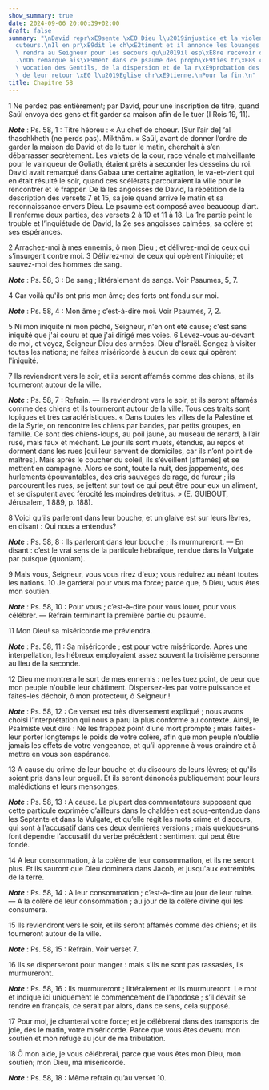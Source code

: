 ```yaml
---
show_summary: true
date: 2024-09-06 20:00:39+02:00
draft: false
summary: "\nDavid repr\xE9sente \xE0 Dieu l\u2019injustice et la violence de ses pers\xE9\
  cuteurs.\nIl en pr\xE9dit le ch\xE2timent et il annonce les louanges qu\u2019il\
  \ rendra au Seigneur pour les secours qu\u2019il esp\xE8re recevoir de sa bont\xE9\
  .\nOn remarque ais\xE9ment dans ce psaume des proph\xE9ties tr\xE8s claires de la\
  \ vocation des Gentils, de la dispersion et de la r\xE9probation des Juifs, et enfin,\
  \ de leur retour \xE0 l\u2019Eglise chr\xE9tienne.\nPour la fin.\n"
title: Chapitre 58
---
```





1 Ne perdez pas entièrement; par David, pour une inscription de titre, quand Saül envoya des gens et fit garder sa maison afin de le tuer (I Rois 19, 11).

***Note*** :  Ps. 58, 1 : Titre hébreu : « Au chef de choeur. [Sur l’air de] ‘al thaschkheth (ne perds pas). Mikthâm. » Saül, avant de donner l’ordre de garder la maison de David et de le tuer le matin, cherchait à s’en débarrasser secrètement. Les valets de la cour, race vénale et malveillante pour le vainqueur de Goliath, étaient prêts à seconder les desseins du roi. David avait remarqué dans Gabaa une certaine agitation, le va-et-vient qui en était résulté le soir, quand ces scélérats parcouraient la ville pour le rencontrer et le frapper. De là les angoisses de David, la répétition de la description des versets 7 et 15, sa joie quand arrive le matin et sa reconnaissance envers Dieu. Le psaume est composé avec beaucoup d’art. Il renferme deux parties, des versets 2 à 10 et 11 à 18. La 1re partie peint le trouble et l’inquiétude de David, la 2e ses angoisses calmées, sa colère et ses espérances.


2 Arrachez-moi à mes ennemis, ô mon Dieu ; et délivrez-moi de ceux qui s'insurgent contre moi. 3 Délivrez-moi de ceux qui opèrent l'iniquité; et sauvez-moi des hommes de sang.

***Note*** :  Ps. 58, 3 : De sang ; littéralement de sangs. Voir Psaumes, 5, 7.

4 Car voilà qu'ils ont pris mon âme; des forts ont fondu sur moi.

***Note*** :  Ps. 58, 4 : Mon âme ; c’est-à-dire moi. Voir Psaumes, 7, 2.

5 Ni mon iniquité ni mon péché, Seigneur, n'en ont été cause; c'est sans iniquité que j'ai couru et que j'ai dirigé mes voies. 6 Levez-vous au-devant de moi, et voyez, Seigneur Dieu des armées. Dieu d'Israël. Songez à visiter toutes les nations; ne faites miséricorde à aucun de ceux qui opèrent l'iniquité.


7 Ils reviendront vers le soir, et ils seront affamés comme des chiens, et ils tourneront autour de la ville.

***Note*** :  Ps. 58, 7 : Refrain. ― Ils reviendront vers le soir, et ils seront affamés comme des chiens et ils tourneront autour de la ville. Tous ces traits sont topiques et très caractéristiques. « Dans toutes les villes de la Palestine et de la Syrie, on rencontre les chiens par bandes, par petits groupes, en famille. Ce sont des chiens-loups, au poil jaune, au museau de renard, à l’air rusé, mais faux et méchant. Le jour ils sont muets, étendus, au repos et dorment dans les rues [qui leur servent de domiciles, car ils n’ont point de maîtres]. Mais après le coucher du soleil, ils s’éveillent [affamés] et se mettent en campagne. Alors ce sont, toute la nuit, des jappements, des hurlements épouvantables, des cris sauvages de rage, de fureur ; ils parcourent les rues, se jettent sur tout ce qui peut être pour eux un aliment, et se disputent avec férocité les moindres détritus. » (E. GUIBOUT, Jérusalem, 1 889, p. 188).


8 Voici qu'ils parleront dans leur bouche; et un glaive est sur leurs lèvres, en disant : Qui nous a entendus?

***Note*** :  Ps. 58, 8 : Ils parleront dans leur bouche ; ils murmureront. ― En disant : c’est le vrai sens de la particule hébraïque, rendue dans la Vulgate par puisque (quoniam).

9 Mais vous, Seigneur, vous vous rirez d'eux; vous réduirez au néant toutes les nations. 10 Je garderai pour vous ma force; parce que, ô Dieu, vous êtes mon soutien.

***Note*** :  Ps. 58, 10 : Pour vous ; c’est-à-dire pour vous louer, pour vous célébrer. ― Refrain terminant la première partie du psaume.


11 Mon Dieu! sa miséricorde me préviendra.

***Note*** :  Ps. 58, 11 : Sa miséricorde ; est pour votre miséricorde. Après une interpellation, les hébreux employaient assez souvent la troisième personne au lieu de la seconde.

12 Dieu me montrera le sort de mes ennemis : ne les tuez point, de peur que mon peuple n'oublie leur châtiment. Dispersez-les par votre puissance et faites-les déchoir, ô mon protecteur, ô Seigneur !

***Note*** :  Ps. 58, 12 : Ce verset est très diversement expliqué ; nous avons choisi l’interprétation qui nous a paru la plus conforme au contexte. Ainsi, le Psalmiste veut dire : Ne les frappez point d’une mort prompte ; mais faites-leur porter longtemps le poids de votre colère, afin que mon peuple n’oublie jamais les effets de votre vengeance, et qu’il apprenne à vous craindre et à mettre en vous son espérance.

13 A cause du crime de leur bouche et du discours de leurs lèvres; et qu'ils soient pris dans leur orgueil. Et ils seront dénoncés publiquement pour leurs malédictions et leurs mensonges,

***Note*** :  Ps. 58, 13 : A cause. La plupart des commentateurs supposent que cette particule exprimée d’ailleurs dans le chaldéen est sous-entendue dans les Septante et dans la Vulgate, et qu’elle régit les mots crime et discours, qui sont à l’accusatif dans ces deux dernières versions ; mais quelques-uns font dépendre l’accusatif du verbe précédent : sentiment qui peut être fondé.

14 A leur consommation, à la colère de leur consommation, et ils ne seront plus. Et ils sauront que Dieu dominera dans Jacob, et jusqu'aux extrémités de la terre.

***Note*** :  Ps. 58, 14 : A leur consommation ; c’est-à-dire au jour de leur ruine. ― A la colère de leur consommation ; au jour de la colère divine qui les consumera.


15 Ils reviendront vers le soir, et ils seront affamés comme des chiens; et ils tourneront autour de la ville.

***Note*** :  Ps. 58, 15 : Refrain. Voir verset 7.


16 Ils se disperseront pour manger : mais s'ils ne sont pas rassasiés, ils murmureront.

***Note*** :  Ps. 58, 16 : Ils murmureront ; littéralement et ils murmureront. Le mot et indique ici uniquement le commencement de l’apodose ; s’il devait se rendre en français, ce serait par alors, dans ce sens, cela supposé.

17 Pour moi, je chanterai votre force; et je célébrerai dans des transports de joie, dès le matin, votre miséricorde. Parce que vous êtes devenu mon soutien et mon refuge au jour de ma tribulation.


18 Ô mon aide, je vous célébrerai, parce que vous êtes mon Dieu, mon soutien; mon Dieu, ma miséricorde.

***Note*** :  Ps. 58, 18 : Même refrain qu’au verset 10.

